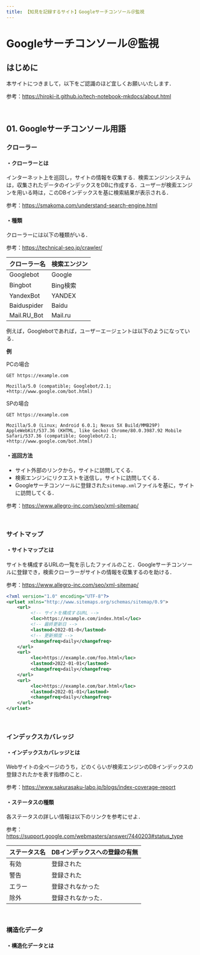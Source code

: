 ```yaml
---
title: 【知見を記録するサイト】Googleサーチコンソール＠監視
---
```


# Googleサーチコンソール＠監視

## はじめに

本サイトにつきまして，以下をご認識のほど宜しくお願いいたします．

参考：https://hiroki-it.github.io/tech-notebook-mkdocs/about.html

<br>

## 01. Googleサーチコンソール用語

### クローラー

#### ・クローラーとは

インターネット上を巡回し，サイトの情報を収集する．検索エンジンシステムは，収集されたデータのインデックスをDBに作成する．ユーザーが検索エンジンを用いる時は，このDBインデックスを基に検索結果が表示される．

参考：https://smakoma.com/understand-search-engine.html

#### ・種類

クローラーには以下の種類がいる．

参考：https://technical-seo.jp/crawler/

| クローラー名 | 検索エンジン |
| :----------- | :----------- |
| Googlebot    | Google       |
| Bingbot      | Bing検索     |
| YandexBot    | YANDEX       |
| Baiduspider  | Baidu        |
| Mail.RU_Bot  | Mail.ru      |

例えば，Googlebotであれば，ユーザーエージェントは以下のようになっている．

**例**

PCの場合

```http
GET https://example.com

Mozilla/5.0 (compatible; Googlebot/2.1; +http://www.google.com/bot.html)
```

SPの場合

```http
GET https://example.com

Mozilla/5.0 (Linux; Android 6.0.1; Nexus 5X Build/MMB29P) AppleWebKit/537.36 (KHTML, like Gecko) Chrome/80.0.3987.92 Mobile Safari/537.36 (compatible; Googlebot/2.1; +http://www.google.com/bot.html)
```

#### ・巡回方法

- サイト外部のリンクから，サイトに訪問してくる．
- 検索エンジンにリクエストを送信し，サイトに訪問してくる．
- Googleサーチコンソールに登録された```sitemap.xml```ファイルを基に，サイトに訪問してくる．

参考：https://www.allegro-inc.com/seo/xml-sitemap/

<br>

### サイトマップ

#### ・サイトマップとは

サイトを構成するURLの一覧を示したファイルのこと．Googleサーチコンソールに登録でき，検索クローラーがサイトの情報を収集するのを助ける．

参考：https://www.allegro-inc.com/seo/xml-sitemap/

```xml
<?xml version="1.0" encoding="UTF-8"?>
<urlset xmlns="http://www.sitemaps.org/schemas/sitemap/0.9">
    <url>
         <!-- サイトを構成するURL -->
         <loc>https://example.com/index.html</loc>
         <!-- 最終更新日 -->
         <lastmod>2022-01-0</lastmod>
         <!-- 更新頻度 -->
         <changefreq>daily</changefreq>
    </url>
    <url>
         <loc>https://example.com/foo.html</loc>
         <lastmod>2022-01-01</lastmod>
         <changefreq>daily</changefreq>
    </url>
    <url>
         <loc>https://example.com/bar.html</loc>
         <lastmod>2022-01-01</lastmod>
         <changefreq>daily</changefreq>
    </url>
</urlset>
```

<br>

### インデックスカバレッジ

#### ・インデックスカバレッジとは

Webサイトの全ページのうち，どのくらいが検索エンジンのDBインデックスの登録されたかを表す指標のこと．

参考：https://www.sakurasaku-labo.jp/blogs/index-coverage-report

#### ・ステータスの種類

各ステータスの詳しい情報は以下のリンクを参考にせよ．

参考：https://support.google.com/webmasters/answer/7440203#status_type

| ステータス名 | DBインデックスへの登録の有無 |
| ------------ | ---------------------------- |
| 有効         | 登録された                   |
| 警告         | 登録された                   |
| エラー       | 登録されなかった             |
| 除外         | 登録されなかった．           |

<br>

### 構造化データ

#### ・構造化データとは

<br>
